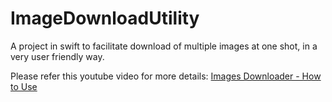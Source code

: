 # ImageDownloadUtility

A project in swift to facilitate download of multiple images at one shot, in a very user friendly way.

Please refer this youtube video for more details: [Images Downloader - How to Use](https://www.youtube.com/watch?v=-GWMYDTY8T8)
